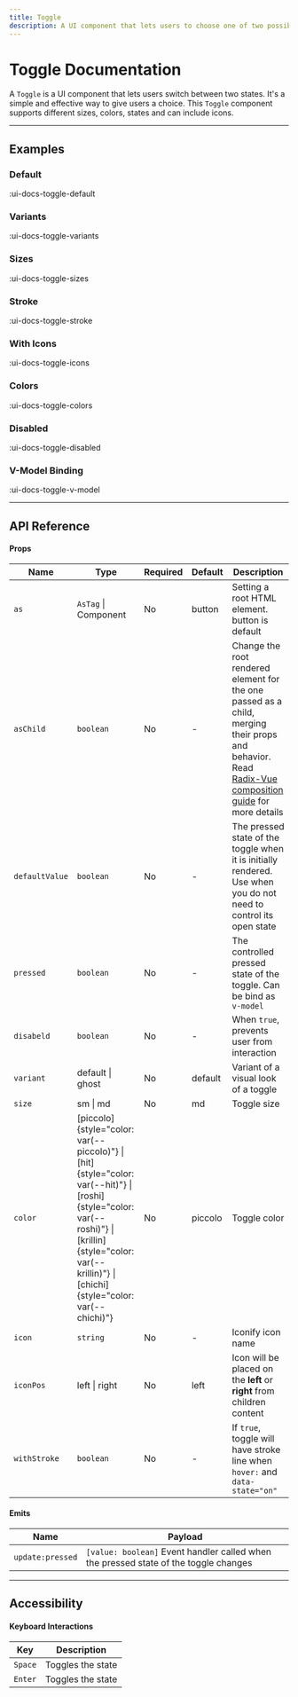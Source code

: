 ```yaml
---
title: Toggle
description: A UI component that lets users to choose one of two possible states like on or off.
---
```


# Toggle Documentation

A `Toggle` is a UI component that lets users switch between two states. It's a simple and effective way to give users a choice. This `Toggle` component supports different sizes, colors, states and can include icons.

___

## Examples

### Default

:ui-docs-toggle-default

### Variants

:ui-docs-toggle-variants

### Sizes

:ui-docs-toggle-sizes

### Stroke

:ui-docs-toggle-stroke

### With Icons

:ui-docs-toggle-icons

### Colors

:ui-docs-toggle-colors

### Disabled

:ui-docs-toggle-disabled

### V-Model Binding

:ui-docs-toggle-v-model

___

## API Reference

#### Props

| Name | Type | Required | Default | Description |
|------|------|----------|---------|-------------|
| `as ` | `AsTag` \| Component | No | button | Setting a root HTML element. button is default |
| `asChild` | `boolean` | No | - | Change the root rendered element for the one passed as a child, merging their props and behavior. Read [Radix-Vue composition guide](https://www.radix-vue.com/guides/composition) for more details |
| `defaultValue ` | `boolean` | No | - | The pressed state of the toggle when it is initially rendered. Use when you do not need to control its open state |
| `pressed ` | `boolean` | No | - | The controlled pressed state of the toggle. Can be bind as `v-model` |
| `disabeld ` | `boolean` | No | - | When `true`, prevents user from interaction |
| `variant ` | default \| ghost | No | default | Variant of a visual look of a toggle |
| `size ` | sm \| md | No | md | Toggle size |
| `color ` | [piccolo]{style="color: var(--piccolo)"} \| [hit]{style="color: var(--hit)"} \| [roshi]{style="color: var(--roshi)"} \| [krillin]{style="color: var(--krillin)"} \| [chichi]{style="color: var(--chichi)"} | No | piccolo | Toggle color |
| `icon ` | `string` | No | - | Iconify icon name |
| `iconPos ` | left \| right | No | left | Icon will be placed on the **left** or **right** from children content |
| `withStroke ` | `boolean` | No | - | If `true`, toggle will have stroke line when `hover:` and `data-state="on"` |

#### Emits

| Name | Payload |
|------|---------|
| `update:pressed` | `[value: boolean]` Event handler called when the pressed state of the toggle changes |

___

## Accessibility

#### Keyboard Interactions

| Key | Description |
|-----|-------------|
| `Space` | Toggles the state |
| `Enter` | Toggles the state |

